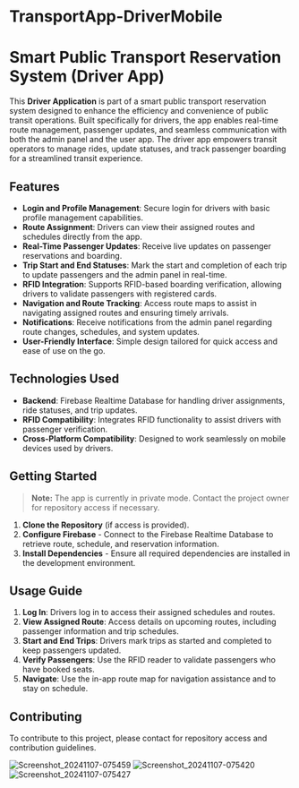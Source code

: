 # TransportApp-DriverMobile
# Smart Public Transport Reservation System (Driver App)

This **Driver Application** is part of a smart public transport reservation system designed to enhance the efficiency and convenience of public transit operations. Built specifically for drivers, the app enables real-time route management, passenger updates, and seamless communication with both the admin panel and the user app. The driver app empowers transit operators to manage rides, update statuses, and track passenger boarding for a streamlined transit experience.

## Features

- **Login and Profile Management**: Secure login for drivers with basic profile management capabilities.
- **Route Assignment**: Drivers can view their assigned routes and schedules directly from the app.
- **Real-Time Passenger Updates**: Receive live updates on passenger reservations and boarding.
- **Trip Start and End Statuses**: Mark the start and completion of each trip to update passengers and the admin panel in real-time.
- **RFID Integration**: Supports RFID-based boarding verification, allowing drivers to validate passengers with registered cards.
- **Navigation and Route Tracking**: Access route maps to assist in navigating assigned routes and ensuring timely arrivals.
- **Notifications**: Receive notifications from the admin panel regarding route changes, schedules, and system updates.
- **User-Friendly Interface**: Simple design tailored for quick access and ease of use on the go.

## Technologies Used

- **Backend**: Firebase Realtime Database for handling driver assignments, ride statuses, and trip updates.
- **RFID Compatibility**: Integrates RFID functionality to assist drivers with passenger verification.
- **Cross-Platform Compatibility**: Designed to work seamlessly on mobile devices used by drivers.

## Getting Started

> **Note:** The app is currently in private mode. Contact the project owner for repository access if necessary.

1. **Clone the Repository** (if access is provided).
2. **Configure Firebase** - Connect to the Firebase Realtime Database to retrieve route, schedule, and reservation information.
3. **Install Dependencies** - Ensure all required dependencies are installed in the development environment.

## Usage Guide

1. **Log In**: Drivers log in to access their assigned schedules and routes.
2. **View Assigned Route**: Access details on upcoming routes, including passenger information and trip schedules.
3. **Start and End Trips**: Drivers mark trips as started and completed to keep passengers updated.
4. **Verify Passengers**: Use the RFID reader to validate passengers who have booked seats.
5. **Navigate**: Use the in-app route map for navigation assistance and to stay on schedule.

## Contributing

To contribute to this project, please contact for repository access and contribution guidelines.

![Screenshot_20241107-075459](https://github.com/user-attachments/assets/3fe3f191-00bd-46d4-a392-b3207eba34be)
![Screenshot_20241107-075420](https://github.com/user-attachments/assets/b10d4f24-1d4e-4428-adce-c688cadff674)
![Screenshot_20241107-075427](https://github.com/user-attachments/assets/6d6ceec3-4f92-44cf-9dd9-89958b1abe14)


